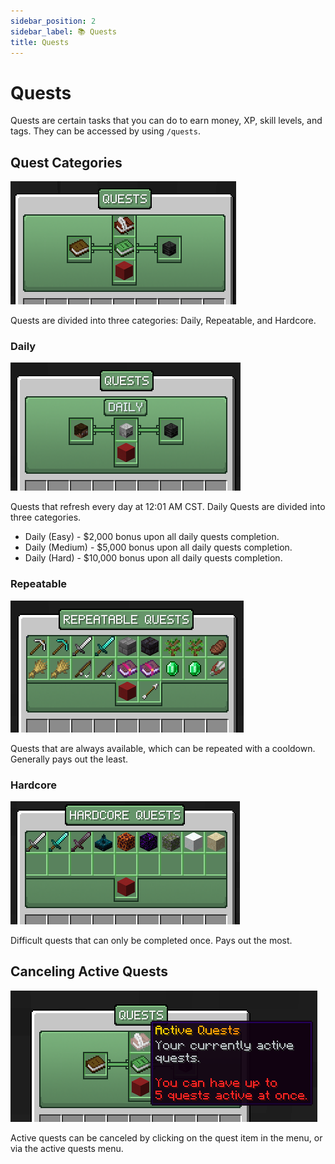 ```yaml
---
sidebar_position: 2
sidebar_label: 📚 Quests
title: Quests
---
```


# Quests

Quests are certain tasks that you can do to earn money, XP, skill levels, and tags. They can be accessed by using `/quests`.

## Quest Categories
![Quests](./img/quests/quests-mainmenu.png)

Quests are divided into three categories: Daily, Repeatable, and Hardcore.

### Daily
![Quests Daily](./img/quests/quests-daily.png)

Quests that refresh every day at 12:01 AM CST. Daily Quests are divided into three categories.
  - Daily (Easy) - $2,000 bonus upon all daily quests completion.
  - Daily (Medium) - $5,000 bonus upon all daily quests completion.
  - Daily (Hard) - $10,000 bonus upon all daily quests completion.

### Repeatable
![Quests Repeatable](./img/quests/quests-repeatable.png)

Quests that are always available, which can be repeated with a cooldown. Generally pays out the least.

### Hardcore
![Quests Hardcore](./img/quests/quests-hardcore.png)

Difficult quests that can only be completed once. Pays out the most.

## Canceling Active Quests
![Quests Active](./img/quests/quests-active.png)

Active quests can be canceled by clicking on the quest item in the menu, or via the active quests menu.